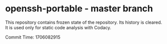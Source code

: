 # openssh-portable - master branch

This repository contains frozen state of the repository.
Its history is cleared. It is used only for static code
analysis with Codacy.

Commit Time: 1706082915